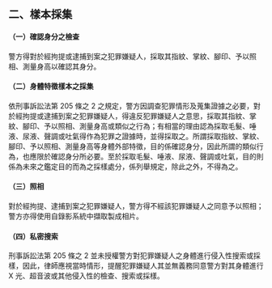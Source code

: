 ## 二、樣本採集

#### （一）確認身分之檢查

警方得對於經拘提或逮捕到案之犯罪嫌疑人，採取其指紋、掌紋、腳印、予以照相、測量身高以確認其身分。

#### （二）身體特徵樣本之採集

依刑事訴訟法第 205 條之 2 之規定，警方因調查犯罪情形及蒐集證據之必要，對於經拘提或逮捕到案之犯罪嫌疑人，得違反犯罪嫌疑人之意思，採取其指紋、掌紋、腳印、予以照相、測量身高或類似之行為；有相當的理由認為採取毛髮、唾液、尿液、聲調或吐氣得作為犯罪之證據時，並得採取之。所謂採取指紋、掌紋、腳印、予以照相、測量身高等身體外部特徵，目的係確認身分，因此所謂的類似行為，也應限於確認身分所必要。至於採取毛髮、唾液、尿液、聲調或吐氣，目的則係為未來之鑑定目的而為之採樣處分，係列舉規定，除此之外，不得為之。

#### （三）照相

對於經拘提、逮捕到案之犯罪嫌疑人，警方得不經該犯罪嫌疑人之同意予以照相；警方亦得使用自錄影系統中擷取製成相片。

#### （四）私密搜索

刑事訴訟法第 205 條之 2 並未授權警方對犯罪嫌疑人之身體進行侵入性搜索或採樣，因此，律師應視當時情形，提醒犯罪嫌疑人其並無義務同意警方對其身體進行 X 光、超音波或其他侵入性的檢查、搜索或採樣。
